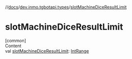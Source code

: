 //[docs](../../index.md)/[dev.inmo.tgbotapi.types](index.md)/[slotMachineDiceResultLimit](slot-machine-dice-result-limit.md)



# slotMachineDiceResultLimit  
[common]  
Content  
val [slotMachineDiceResultLimit](slot-machine-dice-result-limit.md): [IntRange](https://kotlinlang.org/api/latest/jvm/stdlib/kotlin.ranges/-int-range/index.html)  



